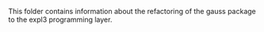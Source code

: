 This folder contains information about the refactoring of the gauss package to the expl3 programming layer. 